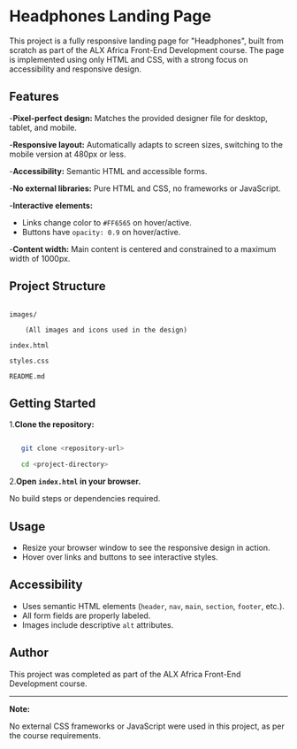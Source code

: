 # Headphones Landing Page

This project is a fully responsive landing page for "Headphones", built from scratch as part of the ALX Africa Front-End Development course. The page is implemented using only HTML and CSS, with a strong focus on accessibility and responsive design.

## Features

-**Pixel-perfect design:** Matches the provided designer file for desktop, tablet, and mobile.

-**Responsive layout:** Automatically adapts to screen sizes, switching to the mobile version at 480px or less.

-**Accessibility:** Semantic HTML and accessible forms.

-**No external libraries:** Pure HTML and CSS, no frameworks or JavaScript.

-**Interactive elements:**

- Links change color to `#FF6565` on hover/active.
- Buttons have `opacity: 0.9` on hover/active.

-**Content width:** Main content is centered and constrained to a maximum width of 1000px.

## Project Structure

```

images/

    (All images and icons used in the design)

index.html

styles.css

README.md

```

## Getting Started

1.**Clone the repository:**

```sh

   git clone <repository-url>

   cd <project-directory>

```

2.**Open `index.html` in your browser.**

No build steps or dependencies required.

## Usage

- Resize your browser window to see the responsive design in action.
- Hover over links and buttons to see interactive styles.

## Accessibility

- Uses semantic HTML elements (`header`, `nav`, `main`, `section`, `footer`, etc.).
- All form fields are properly labeled.
- Images include descriptive `alt` attributes.

## Author

This project was completed as part of the ALX Africa Front-End Development course.

---

**Note:**

No external CSS frameworks or JavaScript were used in this project, as per the course requirements.
